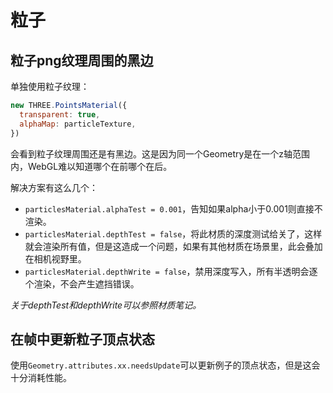 # 粒子

## 粒子png纹理周围的黑边

单独使用粒子纹理：

```js
new THREE.PointsMaterial({
  transparent: true,
  alphaMap: particleTexture,
})
```

会看到粒子纹理周围还是有黑边。这是因为同一个Geometry是在一个z轴范围内，WebGL难以知道哪个在前哪个在后。

解决方案有这么几个：

- `particlesMaterial.alphaTest = 0.001`，告知如果alpha小于0.001则直接不渲染。
- `particlesMaterial.depthTest = false`，将此材质的深度测试给关了，这样就会渲染所有值，但是这造成一个问题，如果有其他材质在场景里，此会叠加在相机视野里。
- `particlesMaterial.depthWrite = false`，禁用深度写入，所有半透明会逐个渲染，不会产生遮挡错误。

*关于depthTest和depthWrite可以参照材质笔记。*

## 在帧中更新粒子顶点状态

使用`Geometry.attributes.xx.needsUpdate`可以更新例子的顶点状态，但是这会十分消耗性能。
